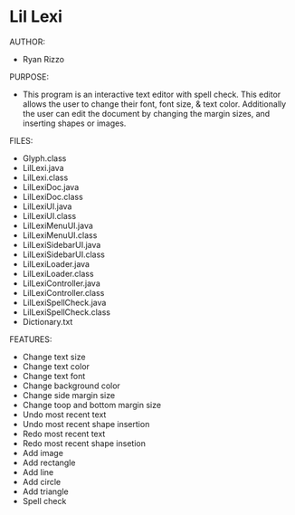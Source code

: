 # Lil Lexi


AUTHOR:       
- Ryan Rizzo

PURPOSE:
- This program is an interactive text editor with spell check. This editor allows the user to change their font, font size, & text color. Additionally the user can edit the document by changing the margin sizes, and inserting shapes or images.

FILES:        
- Glyph.class
- LilLexi.java
- LilLexi.class
- LilLexiDoc.java
- LilLexiDoc.class
- LilLexiUI.java
- LilLexiUI.class
- LilLexiMenuUI.java
- LilLexiMenuUI.class
- LilLexiSidebarUI.java
- LilLexiSidebarUI.class
- LilLexiLoader.java
- LilLexiLoader.class
- LilLexiController.java
- LilLexiController.class
- LilLexiSpellCheck.java
- LilLexiSpellCheck.class
- Dictionary.txt

FEATURES: 
- Change text size
- Change text color
- Change text font
- Change background color
- Change side margin size
- Change toop and bottom margin size
- Undo most recent text
- Undo most recent shape insertion
- Redo most recent text
- Redo most recent shape insetion
- Add image
- Add rectangle
- Add line
- Add circle
- Add triangle
- Spell check
